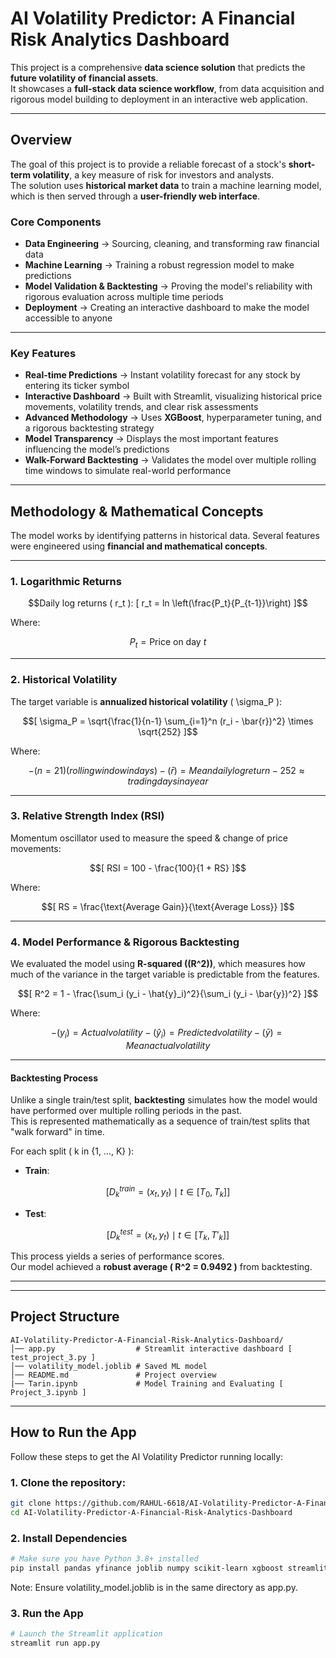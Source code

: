 # AI Volatility Predictor: A Financial Risk Analytics Dashboard

This project is a comprehensive **data science solution** that predicts the **future volatility of financial assets**.  
It showcases a **full-stack data science workflow**, from data acquisition and rigorous model building to deployment in an interactive web application.

---

##  Overview
The goal of this project is to provide a reliable forecast of a stock's **short-term volatility**, a key measure of risk for investors and analysts.  
The solution uses **historical market data** to train a machine learning model, which is then served through a **user-friendly web interface**.

###  Core Components
- **Data Engineering** → Sourcing, cleaning, and transforming raw financial data  
- **Machine Learning** → Training a robust regression model to make predictions  
- **Model Validation & Backtesting** → Proving the model's reliability with rigorous evaluation across multiple time periods  
- **Deployment** → Creating an interactive dashboard to make the model accessible to anyone  

---

###  Key Features
- **Real-time Predictions** → Instant volatility forecast for any stock by entering its ticker symbol  
- **Interactive Dashboard** → Built with Streamlit, visualizing historical price movements, volatility trends, and clear risk assessments  
- **Advanced Methodology** → Uses **XGBoost**, hyperparameter tuning, and a rigorous backtesting strategy  
- **Model Transparency** → Displays the most important features influencing the model’s predictions  
- **Walk-Forward Backtesting** → Validates the model over multiple rolling time windows to simulate real-world performance  
 

---


##  Methodology & Mathematical Concepts

The model works by identifying patterns in historical data. Several features were engineered using **financial and mathematical concepts**.

---

### 1. Logarithmic Returns
```math
Daily log returns ( r_t ):

[
r_t = ln \left(\frac{P_t}{P_{t-1}}\right)
]
```
Where:  
```math
P_t = \text{Price on day } t

```
---

### 2. Historical Volatility
The target variable is **annualized historical volatility** \( \sigma_P \):
```math
[
\sigma_P = \sqrt{\frac{1}{n-1} \sum_{i=1}^n (r_i - \bar{r})^2} \times \sqrt{252}
]
```
Where:  
```math
- ( n = 21 ) (rolling window in days)  
- ( \bar{r} ) = Mean daily log return  
- 252 ≈ trading days in a year  
```
---

### 3. Relative Strength Index (RSI)
Momentum oscillator used to measure the speed & change of price movements:
```math
[
RSI = 100 - \frac{100}{1 + RS}
]
```
Where:
```math
[
RS = \frac{\text{Average Gain}}{\text{Average Loss}}
]
```
---

### 4. Model Performance & Rigorous Backtesting

We evaluated the model using **R-squared (\(R^2\))**, which measures how much of the variance in the target variable is predictable from the features.
```math
[
R^2 = 1 - \frac{\sum_i (y_i - \hat{y}_i)^2}{\sum_i (y_i - \bar{y})^2}
]
```
Where:  
```math
- ( y_i ) = Actual volatility  
- ( \hat{y}_i ) = Predicted volatility  
- ( \bar{y} ) = Mean actual volatility  
```
---

#### Backtesting Process
Unlike a single train/test split, **backtesting** simulates how the model would have performed over multiple rolling periods in the past.  
This is represented mathematically as a sequence of train/test splits that "walk forward" in time.

For each split \( k in \{1, …, K\} \):

- **Train**:
```math 
[
D^{train}_k = {(x_t, y_t) \mid t \in [T_0, T_k]}
]
```
- **Test**:
```math
[
D^{test}_k = {(x_t, y_t) \mid t \in [T_k, T'_k]}
]
```
This process yields a series of performance scores.  
Our model achieved a **robust average \( R^2 = 0.9492 \)** from backtesting.

---

---

##  Project Structure

```text
AI-Volatility-Predictor-A-Financial-Risk-Analytics-Dashboard/
│── app.py                  # Streamlit interactive dashboard [ test_project_3.py ]
│── volatility_model.joblib # Saved ML model
│── README.md               # Project overview
|── Tarin.ipynb             # Model Training and Evaluating [ Project_3.ipynb ]
```

---

## How to Run the App

Follow these steps to get the AI Volatility Predictor running locally:
### 1. Clone the repository:

```bash
git clone https://github.com/RAHUL-6618/AI-Volatility-Predictor-A-Financial-Risk-Analytics-Dashboard.git
cd AI-Volatility-Predictor-A-Financial-Risk-Analytics-Dashboard
```
### 2. Install Dependencies
```bash
# Make sure you have Python 3.8+ installed
pip install pandas yfinance joblib numpy scikit-learn xgboost streamlit matplotlib seaborn
```

Note: Ensure volatility_model.joblib is in the same directory as app.py.
### 3. Run the App
```bash
# Launch the Streamlit application
streamlit run app.py
```
